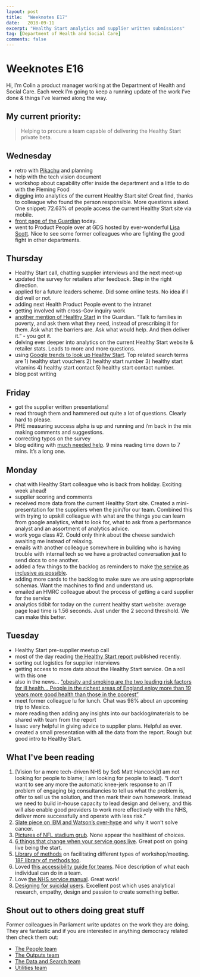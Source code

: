 ```yaml
---
layout: post
title:  "Weeknotes E17"
date:   2018-09-11
excerpt: "Healthy Start analytics and supplier written submissions"
tag: [Department of Health and Social Care]
comments: false
---
```


# Weeknotes E16
Hi, I’m Colin a product manager working at the Department of Health and Social Care. Each week I’m going to keep a running update of the work I’ve done & things I’ve learned along the way.

## My current priority:
> Helping to procure a team capable of delivering the Healthy Start private beta.

## Wednesday
- retro with [Pikachu](https://en.wikipedia.org/wiki/Pikachu) and planning
- help with the tech vision document
- workshop about capability offer inside the department and a little to do with the Fleming Food
- digging into analytics of the current Healthy Start site! Great find, thanks to colleague who found the person responsible. More questions asked. One snippet: 72.63% of people access the current Healthy Start site via mobile.
- [front page of the Guardian](https://www.theguardian.com/society/2018/sep/05/four-million-uk-children-too-poor-to-have-a-healthy-diet-study-finds) today.
- went to Product People over at GDS hosted by ever-wonderful [Lisa Scott](https://twitter.com/lisa_e_scott?lang=en). Nice to see some former colleagues who are fighting the good fight in other departments.

## Thursday
- Healthy Start call, chatting supplier interviews and the next meet-up
- updated the survey for retailers after feedback. Step in the right direction.
- applied for a future leaders scheme. Did some online tests. No idea if I did well or not.
- adding next Health Product People event to the intranet
- getting involved with cross-Gov inquiry work
- [another mention of Healthy Start](https://www.theguardian.com/commentisfree/2018/sep/06/healthiest-menu-poor-people-free-school-meals-hungry) in the Guardian. “Talk to families in poverty, and ask them what they need, instead of prescribing it for them. Ask what the barriers are. Ask what would help. And then deliver it.” - you got it.
- delving ever deeper into analytics on the current Healthy Start website & retailer stats. Leads to more and more questions.
- using [Google trends to look up Healthy Start](https://trends.google.com/trends/explore?geo=GB&q=Healthy%20Start&hl=en-GB&tz=-60). Top related search terms are 1) healthy start vouchers 2) healthy start number 3) healthy start vitamins 4) healthy start contact 5) healthy start contact number. 
- blog post writing

## Friday
- got the supplier written presentations!
- read through them and hammered out quite a lot of questions. Clearly hard to please.
- PHE measuring success alpha is up and running and i’m back in the mix making comments and suggestions.
- correcting typos on the survey
- blog editing with [much needed help](https://twitter.com/gemmarogers1?lang=en). 9 mins reading time down to 7 mins. It’s a long one.

## Monday
- chat with Healthy Start colleague who is back from holiday. Exciting week ahead!
- supplier scoring and comments
- received more data from the current Healthy Start site. Created a mini-presentation for the suppliers when the join/for our team. Combined this with trying to upskill colleague with what are the things you can learn from google analytics, what to look for, what to ask from a performance analyst and an assortment of analytics advice.
- work yoga class #2. Could only think about the cheese sandwich awaiting me instead of relaxing.
- emails with another colleague somewhere in building who is having trouble with internal tech so we have a protracted conversation just to send docs to one another.
- added a few things to the backlog as reminders to make [the service as inclusive as possible](https://www.gov.uk/service-manual/design/making-your-service-more-inclusive).
- adding more cards to the backlog to make sure we are using appropriate schemas. Want the machines to find and understand us.
-  emailed an HMRC colleague about the process of getting a card supplier for the service
- analytics tidbit for today on the current healthy start website: average page load time is 1.56 seconds. Just under the 2 second threshold. We can make this better.

## Tuesday
- Healthy Start pre-supplier meetup call
- most of the day reading [the Healthy Start report](https://static1.squarespace.com/static/59f75004f09ca48694070f3b/t/5b8e2d0e575d1f6f1e5d2dcd/1536044307456/Healthy_Start_Report_for_web.pdf) published recently.
- sorting out logistics for supplier interviews
- getting access to more data about the Healthy Start service. On a roll with this one
- also in the news… [“obesity and smoking are the two leading risk factors for ill health… People in the richest areas of England enjoy more than 19 years more good health than those in the poorest”](https://www.bbc.co.uk/news/health-45470820)
- meet former colleague Iu for lunch. Chat was 98% about an upcoming trip to Mexico.
- more reading then adding any insights into our backlog/materials to be shared with team from the report
- Isaac very helpful in giving advice to supplier plans. Helpful as ever.
- created a small presentation with all the data from the report. Rough but good intro to Healthy Start.

## What I've been reading
1. [Vision for a more tech-driven NHS by SoS Matt Hancock](I am not looking for people to blame; I am looking for people to lead). “I don’t want to see any more the automatic knee-jerk response to an IT problem of engaging big consultancies to tell us what the problem is, offer to sell us the solution, and then mark their own homework. Instead we need to build in-house capacity to lead design and delivery, and this will also enable good providers to work more effectively with the NHS, deliver more successfully and operate with less risk.”
2. [Slate piece on IBM and Watson’s over-hype](https://slate.com/business/2018/08/ibms-watson-how-the-ai-project-to-improve-cancer-treatment-went-wrong.html) and why it won’t solve cancer.
3. [Pictures of NFL stadium grub](https://www.theguardian.com/sport/gallery/2018/sep/08/nfl-stadium-food-2018). None appear the healthiest of choices. 
4. [6 things that change when your service goes live](https://blog.mattedgar.com/2016/09/15/the-quick-and-the-dead-or-6-things-that-change-when-your-service-goes-live/). Great post on going live being the start.
5. [Library of methods](https://www.sessionlab.com/library/iafmethods) on facilitating different types of workshop/meeting. [18F library of methods too](https://methods.18f.gov/).
6. Loved [this accessibility guide for teams](https://accessibility.digital.gov/). Nice description of what each individual can do in a team.
7. Love [the NHS service manual](https://digital.nhs.uk/blog/transformation-blog/2018/a-manual-for-designing). Great work!
8. [Designing for suicidal users](https://uxdesign.cc/preventing-suicide-the-modern-way-86a816e2bf07). Excellent post which uses analytical research, empathy, design and passion to create something better.

## Shout out to others doing great stuff
Former colleagues in Parliament write updates on the work they are doing. They are fantastic and if you are interested in anything democracy related then check them out:
- [The People team](https://ukparliament.github.io/sprintnotes.people/)
- [The Outputs team](https://ukparliament.github.io/sprintnotes.outputs/)
- [The Data and Search team](https://ukparliament.github.io/weeknotes.data-search/)
- [Utilities team](https://medium.com/@gemmarogers1)
